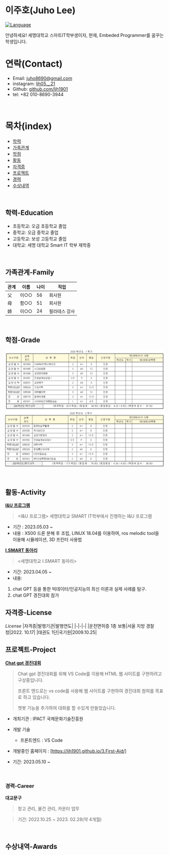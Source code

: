 이주호(Juho Lee)
======================
[![Language](https://img.shields.io/badge/HTML-red.svg?style=for-the-badge&logo=html5&logoColor=white)](https://ljh1901.github.io/3.First-Aid/) 


안녕하세요! 세명대학교 스마트IT학부생이자, 현재, Embeded Programmer를 꿈꾸는 학생입니다.
# 연락(Contact)
* Email: [juho8690@gmail.com](https://gmail.com)
* instagram: [ljh05._.21](https://www.instagram.com/ljh05._.21)
* Github: [github.com/ljh1901](https://github.com/ljh1901)
* tel: +82 010-8690-3944

<br/>

# 목차(index)
- [학력](#학력-Education)
- [가족관계](#가족관계-Family)
- [학점](#학점-Grade)
- [활동](#활동-Activity)
- [자격증](#자격증-License)
- [프로젝트](#프로젝트-Project)
- [경력](#경력-Career)
- [수상내역](#수상내역-Awards)

<br/>

## 학력-Education
- 초등학교: 오금 초등학교 졸업
- 중학교: 오금 중학교 졸업
- 고등학교: 보성 고등학교 졸업
- 대학교: 세명 대학교 Smart IT 학부 재학중


<br/>

## 가족관계-Family
|관계|이름|나이|직업|
|-|-|-|-|
|父|이○○|56|회사원|
|母|함○○|51|회사원|
|姉|이○○|24|필라테스 강사|



<br/>

## 학점-Grade
![2020학년도 1학기](성적.PNG)
![2020학년도 2학기](성적2.PNG)



<br/>

## 활동-Activity

[**I&U 프로그램**](http://www.semyung.ac.kr/cop/bbs/BBSMSTR_000000000207/selectBoardList.do?bbsId=BBSMSTR_000000000207&pageIndex=1&kind=&mno=sitemap_12&searchCnd=&searchWrd=)
> <I&U 프로그램>
> 세명대학교 SMART IT학부에서 진행하는 I&U 프로그램

* 기간 : 2023.05.03 ~ 
* 내용 : X500 드론 분해 후 조립, LINUX 18.04를 이용하여, ros melodic tool을 이용해 시뮬레이션, 3D 프린터 사용법

[**I.SMART 동아리**](http://www.semyung.ac.kr/cop/bbs/BBSMSTR_000000000207/selectBoardList.do?bbsId=BBSMSTR_000000000207&pageIndex=1&kind=&mno=sitemap_12&searchCnd=&searchWrd=)
> <세명대학교 I.SMART 동아리>

* 기간: 2023.04.05 ~
* 내용: 
1. chat GPT 등을 통한 빅데이터/인공지능의 최신 이론과 실제 사례를 탐구.
2. chat GPT 경진대회 참가

## 자격증-License
*License*
|자격증|발행기관|발행연도|
|-|-|-|
|운전면허증 1종 보통|서울 지방 경찰청|2022. 10.17|
|태권도 1단|국기원|2009.10.25|

##  프로젝트-Project

[**Chat gpt 경진대회**](http://www.ipact.kr/popup_view.php?no=28)
> Chat gpt 경진대회를 위해 VS Code를 이용해 HTML 웹 사이트를 구현하려고 구상중입니다.
> 
> 프론트 엔드로는 vs code를 사용해 웹 사이트를 구현하여 경진대회 참여를 목표로 하고 있습니다.
> 
> 챗봇 기능을 추가하여 대화를 할 수있게 만들었습니다.

* 개최기관 : IPACT 국제문화기술진흥원
* 개발 기술
  * 프론트엔드 : VS Code

* 개발중인 홈페이지 : [https://ljh1901.github.io/3.First-Aid/]
* 기간: 2023.05.10 ~

<br/>

### 경력-Career
**대교문구**

> 창고 관리, 물건 관리, 카운터 업무 

> 기간: 2022.10.25 ~ 2023. 02.28(약 4개월)

<br/>

## 수상내역-Awards

